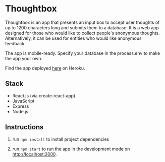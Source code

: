 # Thoughtbox

Thoughtbox is an app that presents an input box to accept user thoughts of up to 1200 characters long and submits them to a database. It is a web app designed for those who would like to collect people's anonymous thoughts. Alternatively, it can be used for entities who would like anonymous feedback.

The app is mobile-ready. Specify your database in the process.env to make the app your own.

Find the app deployed [here](https://thotbox.herokuapp.com/) on Heroku.


## Stack
- React.js (via create-react-app)
- JavaScript
- Express
- Node.js

## Instructions

1. run `npm install` to install project dependencies

2. run `npm start` to run the app in the development mode on [http://localhost:3000](http://localhost:3000).